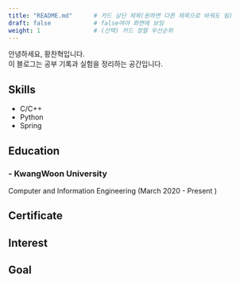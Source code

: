 ```yaml
---
title: "README.md"      # 카드 상단 제목(원하면 다른 제목으로 바꿔도 됨)
draft: false            # false여야 화면에 보임
weight: 1               # (선택) 카드 정렬 우선순위
---
```


안녕하세요, 황찬혁입니다.  
이 블로그는 공부 기록과 실험을 정리하는 공간입니다.

## 	Skills

- C/C++
- Python
- Spring

## Education

### - KwangWoon University 

Computer and Information Engineering (March 2020 - Present )

## Certificate

## Interest

## Goal